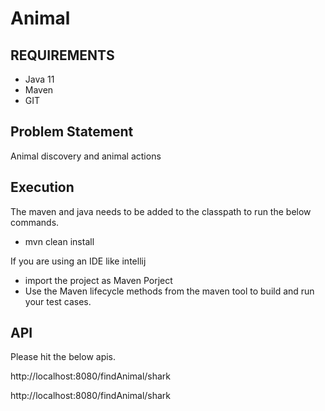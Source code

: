 # Animal

## REQUIREMENTS
* Java 11
* Maven
* GIT

## Problem Statement

Animal discovery and animal actions

## Execution

The maven and java needs to be added to the classpath to run the below commands.

 * mvn clean install

If you are using an IDE like intellij 

* import the project as Maven Porject
* Use the Maven lifecycle methods from the maven tool to build and run your test cases.

## API

Please hit the below apis.

http://localhost:8080/findAnimal/shark

http://localhost:8080/findAnimal/shark
